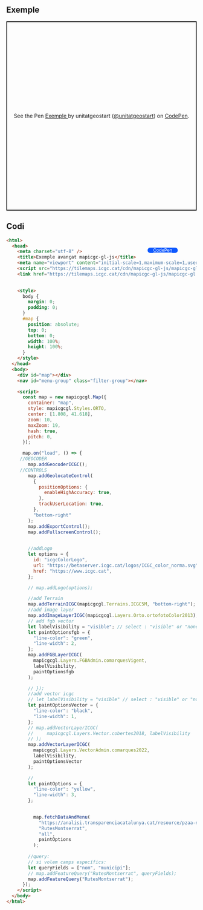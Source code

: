 ## Exemple

<p class="codepen" data-height="500" data-theme-id="light" data-slug-hash="GRLqpOq" data-editable="true" data-user="unitatgeostart" style="height: 500px; box-sizing: border-box; display: flex; align-items: center; justify-content: center; border: 2px solid; margin: 1em 0; padding: 1em;">
  <span>See the Pen <a href="https://codepen.io/unitatgeostart/pen/GRLqpOq">
  Exemple </a> by unitatgeostart (<a href="https://codepen.io/unitatgeostart">@unitatgeostart</a>)
  on <a href="https://codepen.io">CodePen</a>.</span>
</p>
<script async src="https://cpwebassets.codepen.io/assets/embed/ei.js"></script>

<a style="color: white" target="_blank" class=" button btn btn-primary" href="https://codepen.io/unitatgeostart/pen/GRLqpOq">CodePen</a>

<style>
.button{
    position: relative;
    top: 84px;
    z-index: 1;
    /* right: -46px; */
    width: 80px;
    float: right;
    right: 50px;
    background-color: #0d58ff;
    border-radius: 10px;
    text-align: -webkit-center;
    font-size: smaller;
    
  }
    .button:hover{

    background-color: #032879;

  }
  </style>

## Codi

```html
<html>
  <head>
    <meta charset="utf-8" />
    <title>Exemple avançat mapicgc-gl-js</title>
    <meta name="viewport" content="initial-scale=1,maximum-scale=1,user-scalable=no" />
    <script src="https://tilemaps.icgc.cat/cdn/mapicgc-gl-js/mapicgc-gl.js"></script>
    <link href="https://tilemaps.icgc.cat/cdn/mapicgc-gl-js/mapicgc-gl.css" rel="stylesheet" />
    

    <style>
      body {
        margin: 0;
        padding: 0;
      }
      #map {
        position: absolute;
        top: 0;
        bottom: 0;
        width: 100%;
        height: 100%;
      }
    </style>
  </head>
  <body>
    <div id="map"></div>
    <nav id="menu-group" class="filter-group"></nav>

    <script>
      const map = new mapicgcgl.Map({
        container: "map",
        style: mapicgcgl.Styles.ORTO,
        center: [1.808, 41.618],
        zoom: 10,
        maxZoom: 19,
        hash: true,
        pitch: 0,
      });

      map.on("load", () => {
     //GEOCODER
        map.addGeocoderICGC();
     //CONTROLS
        map.addGeolocateControl(
          {
            positionOptions: {
              enableHighAccuracy: true,
            },
            trackUserLocation: true,
          },
          "bottom-right"
        );
        map.addExportControl();
        map.addFullscreenControl();
   

        //addLogo
        let options = {
          id: "icgcColorLogo",
          url: "https://betaserver.icgc.cat/logos/ICGC_color_norma.svg",
          href: "https://www.icgc.cat",
        };

        // map.addLogo(options);

        //add Terrain
        map.addTerrainICGC(mapicgcgl.Terrains.ICGC5M, "bottom-right");
        //add image layer
        map.addImageLayerICGC(mapicgcgl.Layers.Orto.ortofotoColor2013);
        // add fgb vector
        let labelVisibility = "visible"; // select : "visible" or "none"
        let paintOptionsfgb = {
          "line-color": "green",
          "line-width": 2,
        };
        map.addFGBLayerICGC(
          mapicgcgl.Layers.FGBAdmin.comarquesVigent,
          labelVisibility,
          paintOptionsfgb
        );

        // });
        //add vector icgc
        // let labelVisibility = "visible" // select : "visible" or "none"
        let paintOptionsVector = {
          "line-color": "black",
          "line-width": 1,
        };
        // map.addVectorLayerICGC(
        //     mapicgcgl.Layers.Vector.cobertes2018, labelVisibility
        // );
        map.addVectorLayerICGC(
          mapicgcgl.Layers.VectorAdmin.comarques2022,
          labelVisibility,
          paintOptionsVector
        );

        //
        let paintOptions = {
          "line-color": "yellow",
          "line-width": 3,
        };

      
          map.fetchDataAndMenu(
            "https://analisi.transparenciacatalunya.cat/resource/pzaa-n72w.geojson",
            "RutesMontserrat",
            "all",
            paintOptions
          );
    
        //query:
        // si volem camps específics:
        let queryFields = ["nom", "municipi"];
        // map.addFeatureQuery("RutesMontserrat", queryFields);
        map.addFeatureQuery("RutesMontserrat");
      });
    </script>
  </body>
</html>
```
